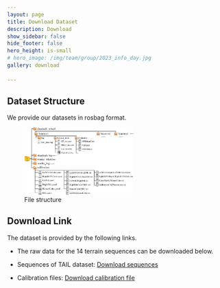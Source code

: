```yaml
---
layout: page
title: Download Dataset
description: Download
show_sidebar: false
hide_footer: false
hero_height: is-small
# hero_image: /img/team/group/2023_info_day.jpg
gallery: download
 
---
```



## Dataset Structure
 
We provide our datasets in rosbag format.
<figure>
 <img src="/img/Structure.png" style="width:60%" />
 <figcaption>
File structure </figcaption>
</figure>


## Download Link

The dataset is provided by the following links. 
<!-- Please fill out a simple form to us, and you will get a automated response mail containing full download links. -->


- The raw data for the 14 terrain sequences can be downloaded below. 

- Sequences of TAIL dataset: [Download sequences]()

- Calibration files: [Download calibration file]()

<!-- - [Down a sample sequence]() -->

<!-- - Third-view video [Download videoes]() -->

<!-- Note: Extract the ROS bag from .7z files in the terminal: $\color{red}{7z e <filename>.7z}$ -->

 

 

